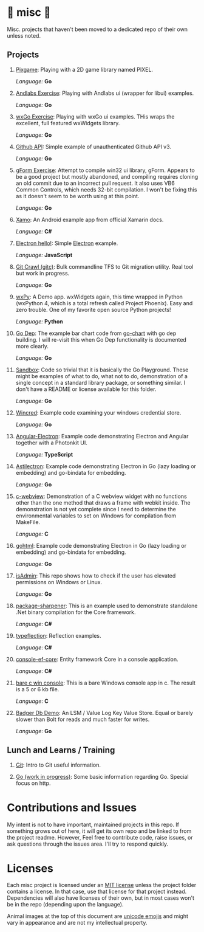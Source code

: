 # &#x1F984; misc &#x1F432;

Misc. projects that haven't been moved to a dedicated repo of their own unless noted.

## Projects

 1. [Pixgame](./pixgame/README.md): Playing with a 2D game library named PIXEL.

    *Language:* **Go**
 
 2. [Andlabs Exercise](./andlabsEx/README.md): Playing with Andlabs ui (wrapper for libui) examples.

    *Language:* **Go**

 3. [wxGo Exercise](./wxEg/README.md): Playing with wxGo ui examples. THis wraps the excellent, full featured wxWidgets library.

    *Language:* **Go**

 4. [Github API](./github/README.md): Simple example of unauthenticated Github API v3.

    *Language:* **Go**

 5. [gForm Exercise](./gformEx/README.md): Attempt to compile win32 ui library, gForm. Appears to be a good project but mostly abandoned, and compiling requires cloning an old commit due to an incorrect pull request. It also uses VB6 Common Controls, which needs 32-bit compilation. I won't be fixing this as it doesn't seem to be worth using at this point.

    *Language:* **Go**

 6. [Xamo](./Xamo/README.md): An Android example app from official Xamarin docs.

    *Language:* **C#**

 7. [Electron hello!](./electron-hello/README.md): Simple [Electron](https://electron.atom.io/) example.

    *Language:* **JavaScript**

 8. [Git Crawl (gitc)](./gitc/README.md): Bulk commandline TFS to Git migration utility. Real tool but work in progress.

    *Language:* **Go**

 9. [wxPy](./wxPy/README.md): A Demo app. wxWidgets again, this time wrapped in Python (wxPython 4, which is a total refresh called Project Phoenix). Easy and zero trouble. One of my favorite open source Python projects!

    *Language:* **Python**

10. [Go Dep](./go-dep-example/README.md): The example bar chart code from [go-chart](https://github.com/wcharczuk/go-chart) with go dep building. I will re-visit this when Go Dep functionality is documented more clearly.

    *Language:* **Go**

11. [Sandbox](./sandbox): Code so trivial that it is basically the Go Playground. These might be examples of what to do, what not to do, demonstration of a single concept in a standard library package, or something similar. I don't have a README or license available for this folder.

    *Language:* **Go**

11. [Wincred](./wincred): Example code examining your windows credential store.

    *Language:* **Go**

11. [Angular-Electron](./angular-electron/README.md): Example code demonstrating Electron and Angular together with a Photonkit UI.

    *Language:* **TypeScript**

11. [Astilectron](./astilectron-eg): Example code demonstrating Electron in Go (lazy loading or embedding) and go-bindata for embedding.

    *Language:* **Go**

11. [c-webview](./c-webview/README.md): Demonstration of a C webview widget with no functions other than the one method that draws a frame with webkit inside. The demonstration is not yet complete since I need to determine the environmental variables to set on Windows for compilation from MakeFile.

    *Language:* **C**

11. [gohtml](./gohtml/README.md): Example code demonstrating Electron in Go (lazy loading or embedding) and go-bindata for embedding.

    *Language:* **Go**

11. [isAdmin](./isAdmin/README.md): This repo shows how to check if the user has elevated permissions on Windows or Linux.

    *Language:* **Go**

11. [package-sharpener](./package-sharpener/README.md): This is an example used to demonstrate standalone .Net binary compilation for the Core framework.

    *Language*: **C#**

11. [typeflection](./typeflection/README.md): Reflection examples.

    *Language*: **C#**

11. [console-ef-core](./console-ef-core/README.md): Entity framework Core in a console application.

    *Language*: **C#**

11. [bare c win console](./bare-c-win-console/README.md): This is a bare Windows console app in c. The result is a 5 or 6 kb file.

    *Language*: **C**

11. [Badger Db Demo](./badger/README.md): An LSM / Value Log Key Value Store. Equal or barely slower than Bolt for reads and much faster for writes.

    *Language*: **Go**

## Lunch and Learns / Training

 1. [Git](./git-LnL/README.md): Intro to Git useful information.

 2. [Go (work in progress)](./Go-LnL/README.md): Some basic information regarding Go. Special focus on http.

# Contributions and Issues

My intent is not to have important, maintained projects in this repo. If something grows out of here, it will get its own repo and be linked to from the project readme. However, Feel free to contribute code, raise issues, or ask questions through the issues area. I'll try to respond quickly.

# Licenses

Each misc project is licensed under an [MIT license](./LICENSE) unless the project folder contains a license. In that case, use that license for that project instead. Dependencies will also have licenses of their own, but in most cases won't be in the repo (depending upon the language).

Animal images at the top of this document are [unicode emojis](http://www.alt-codes.net/animal-symbols.php) and might vary in appearance and are not my intellectual property.
